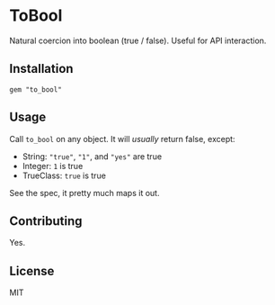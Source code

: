 # ToBool

Natural coercion into boolean (true / false). Useful for API interaction.


## Installation

`gem "to_bool"`


## Usage

Call `to_bool` on any object. It will *usually* return false, except:

* String: `"true"`, `"1"`, and `"yes"` are true
* Integer: `1` is true
* TrueClass: `true` is true

See the spec, it pretty much maps it out.

## Contributing

Yes.


## License

MIT
